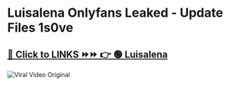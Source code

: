 
 # Luisalena Onlyfans Leaked - Update Files 1s0ve

## <h2><a href="https://clipsfans.com/Luisalena&ref=git">🔗 Click to LINKS ⏩⏩ 👉 🟢 Luisalena </a></h2>

<a href="https://clipsfans.com/Luisalena&ref=git" rel="nofollow" data-target="animated-image.originalLink"><img src="https://i.ibb.co.com/xMMVF88/686577567.gif" alt="Viral Video Original" style="max-width: 100%; display: inline-block;" data-target="animated-image.originalImage"></a>

